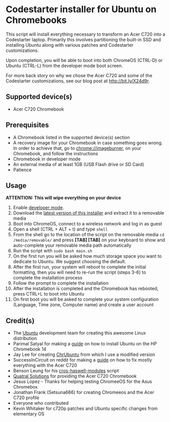 Codestarter installer for Ubuntu on Chromebooks
===============================================

This script will install everything necessary to transform an Acer C720 into a
Codestarter laptop. Primarily this involves partitioning the built-in SSD and
installing Ubuntu along with various patches and Codestarter customizations.

Upon completion, you will be able to boot into both ChromeOS (CTRL-D) or Ubuntu
(CTRL-L) from the developer mode boot screen.

For more back story on why we chose the Acer C720 and some of the Codestarter
customizations, see our blog post at http://bit.ly/X24d9r.

Supported device(s)
-------------------

* Acer C720 Chromebook

Prerequisites
-------------

* A Chromebook listed in the supported device(s) section
* A recovery image for your Chromebook in case something goes wrong. In order to achieve that, go to [chrome://imageburner](chrome://imageburner), on your Chromebook, and follow the instructions
* Chromebook in developer mode
* An external media of at least 1GB (USB Flash drive or SD Card)
* Patience

Usage
-----

**ATTENTION: This will wipe everything on your device**

1. Enable [developer mode](http://www.chromium.org/chromium-os/developer-information-for-chrome-os-devices/acer-c720-chromebook).
2. Download the [latest version of this installer](https://github.com/codestarterorg/ubuntu-chromebook-installer/archive/master.zip) and extract it to a removable media
3. Boot into ChromeOS, connect to a wireless network and log in as guest
4. Open a shell (CTRL + ALT + t) and type `shell`
5. From the shell go to the location of the script on the removable media `cd /media/removable/` and press **[TAB] [TAB]** on your keyboard to show and auto-complete your removable media path automatically
6. Run the script with `sudo bash main.sh`
7. On the first run you will be asked how much storage space you want to dedicate to Ubuntu. We suggest choosing the default.
8. After the first run, your system will reboot to complete the initial formatting, then you will need to re-run the script (steps 3-6) to complete the installation process
9. Follow the prompt to complete the installation
10. After the installation is completed and the Chromebook has rebooted, press CTRL+L to boot into Ubuntu
11. On first boot you will be asked to complete your system configuration (Language, Time zone, Computer name) and create a user account

Credit(s)
---------

* The [Ubuntu](http://ubuntu.com/) development team for creating this awesome Linux distribution
* Parimal Satyal for making a [guide](http://realityequation.net/installing-elementary-os-on-an-hp-chromebook-14) on how to install Ubuntu on the HP Chromebook 14
* Jay Lee for creating [ChrUbuntu](http://chromeos-cr48.blogspot.ca/) from which I use a modified version
* SuccessInCircuit on reddit for making a [guide](http://www.reddit.com/r/chrubuntu/comments/1rsxkd/list_of_fixes_for_xubuntu_1310_on_the_acer_c720/) on how to fix mostly everything with the Acer C720
* Benson Leung for his [cros-haswell-modules](https://googledrive.com/host/0B0YvUuHHn3MndlNDbXhPRlB2eFE/cros-haswell-modules.sh) script
* [Quatral Solutions](http://www.quatral.com) for providing the Acer C720 Chromebook
* Jesus Lopez - Thanks for helping testing ChromeeOS for the Asus Chromebox
* Jonathan Frank (Setsuna666) for creating Chromeeos and the Acer C720 profile
* Everyone who contributed
* Kevin Whitaker for c720p patches and Ubuntu specific changes from elementary OS

